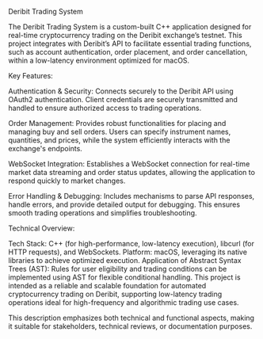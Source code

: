 Deribit Trading System

The Deribit Trading System is a custom-built C++ application designed for real-time cryptocurrency trading on the Deribit exchange’s testnet. This project integrates with Deribit’s API to facilitate essential trading functions, such as account authentication, order placement, and order cancellation, within a low-latency environment optimized for macOS.

Key Features:

Authentication & Security: Connects securely to the Deribit API using OAuth2 authentication. Client credentials are securely transmitted and handled to ensure authorized access to trading operations.

Order Management: Provides robust functionalities for placing and managing buy and sell orders. Users can specify instrument names, quantities, and prices, while the system efficiently interacts with the exchange's endpoints.

WebSocket Integration: Establishes a WebSocket connection for real-time market data streaming and order status updates, allowing the application to respond quickly to market changes.

Error Handling & Debugging: Includes mechanisms to parse API responses, handle errors, and provide detailed output for debugging. This ensures smooth trading operations and simplifies troubleshooting.

Technical Overview:

Tech Stack: C++ (for high-performance, low-latency execution), libcurl (for HTTP requests), and WebSockets.
Platform: macOS, leveraging its native libraries to achieve optimized execution.
Application of Abstract Syntax Trees (AST): Rules for user eligibility and trading conditions can be implemented using AST for flexible conditional handling.
This project is intended as a reliable and scalable foundation for automated cryptocurrency trading on Deribit, supporting low-latency trading operations ideal for high-frequency and algorithmic trading use cases.

This description emphasizes both technical and functional aspects, making it suitable for stakeholders, technical reviews, or documentation purposes.






